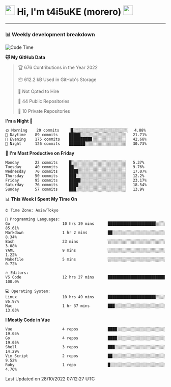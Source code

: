 <!-- Title -->
<h1>
    <img src="https://emojis.slackmojis.com/emojis/images/1600385609/10490/cactuar.gif?1600385609" width="30"/> 
    Hi, I'm t4i5uKE (morero) 
    <img src="https://emojis.slackmojis.com/emojis/images/1600385609/10490/cactuar.gif?1600385609" width="30"/>
</h1>

---

<h3> 📊 Weekly development breakdown </h3>
<!-- waka-readme-stats -->

<!--START_SECTION:waka-->
![Code Time](http://img.shields.io/badge/Code%20Time-1%2C274%20hrs%2053%20mins-blue)

**🐱 My GitHub Data** 

> 🏆 676 Contributions in the Year 2022
 > 
> 📦 612.2 kB Used in GitHub's Storage 
 > 
> 🚫 Not Opted to Hire
 > 
> 📜 44 Public Repositories 
 > 
> 🔑 10 Private Repositories  
 > 
**I'm a Night 🦉** 

```text
🌞 Morning    20 commits     █░░░░░░░░░░░░░░░░░░░░░░░░   4.88% 
🌆 Daytime    89 commits     █████░░░░░░░░░░░░░░░░░░░░   21.71% 
🌃 Evening    175 commits    ██████████░░░░░░░░░░░░░░░   42.68% 
🌙 Night      126 commits    ███████░░░░░░░░░░░░░░░░░░   30.73%

```
📅 **I'm Most Productive on Friday** 

```text
Monday       22 commits     █░░░░░░░░░░░░░░░░░░░░░░░░   5.37% 
Tuesday      40 commits     ██░░░░░░░░░░░░░░░░░░░░░░░   9.76% 
Wednesday    70 commits     ████░░░░░░░░░░░░░░░░░░░░░   17.07% 
Thursday     50 commits     ███░░░░░░░░░░░░░░░░░░░░░░   12.2% 
Friday       95 commits     █████░░░░░░░░░░░░░░░░░░░░   23.17% 
Saturday     76 commits     ████░░░░░░░░░░░░░░░░░░░░░   18.54% 
Sunday       57 commits     ███░░░░░░░░░░░░░░░░░░░░░░   13.9%

```


📊 **This Week I Spent My Time On** 

```text
⌚︎ Time Zone: Asia/Tokyo

💬 Programming Languages: 
Go                       10 hrs 39 mins      █████████████████████░░░░   85.61% 
Markdown                 1 hr 2 mins         ██░░░░░░░░░░░░░░░░░░░░░░░   8.34% 
Bash                     23 mins             ░░░░░░░░░░░░░░░░░░░░░░░░░   3.08% 
YAML                     9 mins              ░░░░░░░░░░░░░░░░░░░░░░░░░   1.22% 
Makefile                 5 mins              ░░░░░░░░░░░░░░░░░░░░░░░░░   0.72%

🔥 Editors: 
VS Code                  12 hrs 27 mins      █████████████████████████   100.0%

💻 Operating System: 
Linux                    10 hrs 49 mins      █████████████████████░░░░   86.97% 
Mac                      1 hr 37 mins        ███░░░░░░░░░░░░░░░░░░░░░░   13.03%

```

**I Mostly Code in Vue** 

```text
Vue                      4 repos             ████░░░░░░░░░░░░░░░░░░░░░   19.05% 
Go                       4 repos             ████░░░░░░░░░░░░░░░░░░░░░   19.05% 
Shell                    3 repos             ███░░░░░░░░░░░░░░░░░░░░░░   14.29% 
Vim Script               2 repos             ██░░░░░░░░░░░░░░░░░░░░░░░   9.52% 
Ruby                     1 repo              █░░░░░░░░░░░░░░░░░░░░░░░░   4.76%

```



 Last Updated on 28/10/2022 07:12:27 UTC
<!--END_SECTION:waka-->
